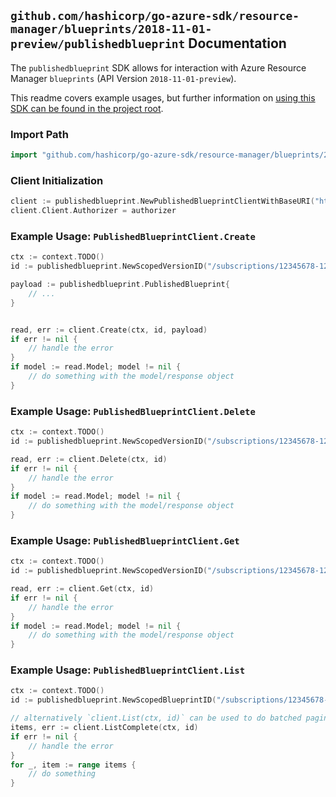 
## `github.com/hashicorp/go-azure-sdk/resource-manager/blueprints/2018-11-01-preview/publishedblueprint` Documentation

The `publishedblueprint` SDK allows for interaction with Azure Resource Manager `blueprints` (API Version `2018-11-01-preview`).

This readme covers example usages, but further information on [using this SDK can be found in the project root](https://github.com/hashicorp/go-azure-sdk/tree/main/docs).

### Import Path

```go
import "github.com/hashicorp/go-azure-sdk/resource-manager/blueprints/2018-11-01-preview/publishedblueprint"
```


### Client Initialization

```go
client := publishedblueprint.NewPublishedBlueprintClientWithBaseURI("https://management.azure.com")
client.Client.Authorizer = authorizer
```


### Example Usage: `PublishedBlueprintClient.Create`

```go
ctx := context.TODO()
id := publishedblueprint.NewScopedVersionID("/subscriptions/12345678-1234-9876-4563-123456789012/resourceGroups/some-resource-group", "blueprintValue", "versionIdValue")

payload := publishedblueprint.PublishedBlueprint{
	// ...
}


read, err := client.Create(ctx, id, payload)
if err != nil {
	// handle the error
}
if model := read.Model; model != nil {
	// do something with the model/response object
}
```


### Example Usage: `PublishedBlueprintClient.Delete`

```go
ctx := context.TODO()
id := publishedblueprint.NewScopedVersionID("/subscriptions/12345678-1234-9876-4563-123456789012/resourceGroups/some-resource-group", "blueprintValue", "versionIdValue")

read, err := client.Delete(ctx, id)
if err != nil {
	// handle the error
}
if model := read.Model; model != nil {
	// do something with the model/response object
}
```


### Example Usage: `PublishedBlueprintClient.Get`

```go
ctx := context.TODO()
id := publishedblueprint.NewScopedVersionID("/subscriptions/12345678-1234-9876-4563-123456789012/resourceGroups/some-resource-group", "blueprintValue", "versionIdValue")

read, err := client.Get(ctx, id)
if err != nil {
	// handle the error
}
if model := read.Model; model != nil {
	// do something with the model/response object
}
```


### Example Usage: `PublishedBlueprintClient.List`

```go
ctx := context.TODO()
id := publishedblueprint.NewScopedBlueprintID("/subscriptions/12345678-1234-9876-4563-123456789012/resourceGroups/some-resource-group", "blueprintValue")

// alternatively `client.List(ctx, id)` can be used to do batched pagination
items, err := client.ListComplete(ctx, id)
if err != nil {
	// handle the error
}
for _, item := range items {
	// do something
}
```
